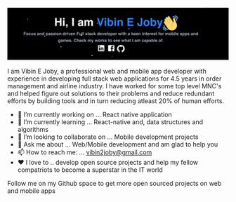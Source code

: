 ![welcome image](vibin-welcome.png)

I am Vibin E Joby, a professional web and mobile app developer with experience in developing full stack web applications for 4.5 years in order management and airline industry. I have worked for some top level MNC's and helped figure out solutions to their problems and reduce redundant efforts by building tools and in turn reducing atleast 20% of human efforts.

- 🔭 I’m currently working on ... React native application
- 🌱 I’m currently learning ... React-native and, data structures and algorithms
- 👯 I’m looking to collaborate on ... Mobile development projects
- 💬 Ask me about ... Web/Mobile development and am glad to help you
- 📫 How to reach me: ... vibin2joby@gmail.com
- :heart: I love to .. develop open source projects and help my fellow compatriots to become a superstar in the IT world

Follow me on my Github space to get more open sourced projects on web and mobile apps
